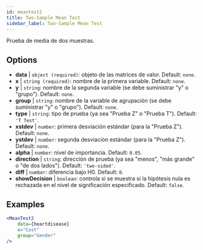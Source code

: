 ```yaml
---
id: meantest2
title: Two-Sample Mean Test
sidebar_label: Two-Sample Mean Test
---
```


Prueba de media de dos muestras.

## Options

* __data__ | `object (required)`: objeto de las matrices de valor. Default: `none`.
* __x__ | `string (required)`: nombre de la primera variable. Default: `none`.
* __y__ | `string`: nombre de la segunda variable (se debe suministrar "y" o "grupo"). Default: `none`.
* __group__ | `string`: nombre de la variable de agrupación (se debe suministrar "y" o "grupo"). Default: `none`.
* __type__ | `string`: tipo de prueba (ya sea "Prueba Z" o "Prueba T"). Default: `'T Test'`.
* __xstdev__ | `number`: primera desviación estándar (para la "Prueba Z"). Default: `none`.
* __ystdev__ | `number`: segunda desviación estándar (para la "Prueba Z"). Default: `none`.
* __alpha__ | `number`: nivel de importancia. Default: `0.05`.
* __direction__ | `string`: dirección de prueba (ya sea "menos", "más grande" o "de dos lados"). Default: `'two-sided'`.
* __diff__ | `number`: diferencia bajo H0. Default: `0`.
* __showDecision__ | `boolean`: controla si se muestra si la hipótesis nula es rechazada en el nivel de significación especificado. Default: `false`.


## Examples

```jsx live
<MeanTest2
    data={heartdisease} 
    x="Cost"
    group="Gender"
/>
```
